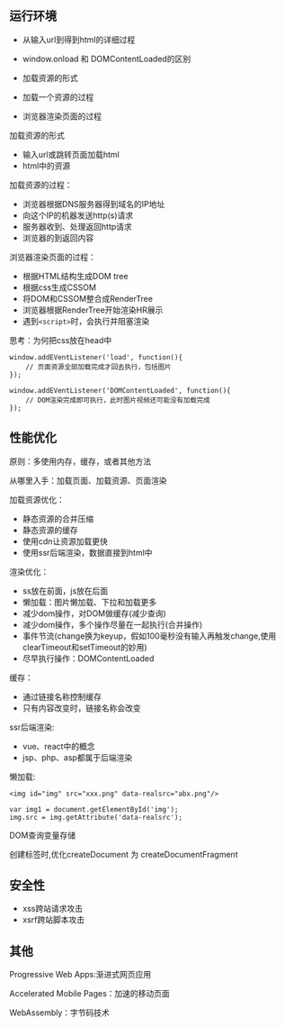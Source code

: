 
## 运行环境

- 从输入url到得到html的详细过程
- window.onload 和 DOMContentLoaded的区别


- 加载资源的形式
- 加载一个资源的过程
- 浏览器渲染页面的过程


加载资源的形式
- 输入url或跳转页面加载html
- html中的资源


加载资源的过程：
- 浏览器根据DNS服务器得到域名的IP地址
- 向这个IP的机器发送http(s)请求
- 服务器收到、处理返回http请求
- 浏览器的到返回内容

浏览器渲染页面的过程：
- 根据HTML结构生成DOM tree
- 根据css生成CSSOM
- 将DOM和CSSOM整合成RenderTree
- 浏览器根据RenderTree开始渲染HR展示
- 遇到`<script>`时，会执行并阻塞渲染


思考：为何把css放在head中

```
window.addEVentListener('load', function(){
    // 页面资源全部加载完成才回去执行，包括图片
});

window.addEVentListener('DOMContentLoaded', function(){
    // DOM渲染完成即可执行，此时图片视频还可能没有加载完成
});
```


## 性能优化

原则：多使用内存，缓存，或者其他方法

从哪里入手：加载页面、加载资源、页面渲染


加载资源优化：
- 静态资源的合并压缩
- 静态资源的缓存
- 使用cdn让资源加载更快
- 使用ssr后端渲染，数据直接到html中


渲染优化：
- ss放在前面，js放在后面
- 懒加载：图片懒加载、下拉和加载更多
- 减少dom操作，对DOM做缓存(减少查询)
- 减少dom操作，多个操作尽量在一起执行(合并操作)
- 事件节流(change换为keyup，假如100毫秒没有输入再触发change,使用clearTimeout和setTimeout的妙用)
- 尽早执行操作：DOMContentLoaded


缓存：
- 通过链接名称控制缓存
- 只有内容改变时，链接名称会改变


ssr后端渲染:
- vue、react中的概念
- jsp、php、asp都属于后端渲染


懒加载:
```
<img id="img" src="xxx.png" data-realsrc="abx.png"/>

var img1 = document.getElementById('img');
img.src = img.getAttribute('data-realsrc');
```

DOM查询变量存储

创建标签时,优化createDocument 为 createDocumentFragment



## 安全性

- xss跨站请求攻击
- xsrf跨站脚本攻击



## 其他

Progressive Web Apps:渐进式网页应用

Accelerated Mobile Pages：加速的移动页面

WebAssembly：字节码技术


